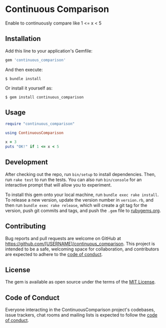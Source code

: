 # Continuous Comparison

Enable to continuously compare like 1 <= x < 5

## Installation

Add this line to your application's Gemfile:

```ruby
gem 'continuous_comparison'
```

And then execute:

    $ bundle install

Or install it yourself as:

    $ gem install continuous_comparison

## Usage

```ruby
require "continuous_comparison"

using ContinuousComparison

x = 3
puts "OK!" if 1 <= x < 5
```

## Development

After checking out the repo, run `bin/setup` to install dependencies. Then, run `rake test` to run the tests. You can also run `bin/console` for an interactive prompt that will allow you to experiment.

To install this gem onto your local machine, run `bundle exec rake install`. To release a new version, update the version number in `version.rb`, and then run `bundle exec rake release`, which will create a git tag for the version, push git commits and tags, and push the `.gem` file to [rubygems.org](https://rubygems.org).

## Contributing

Bug reports and pull requests are welcome on GitHub at https://github.com/[USERNAME]/continuous_comparison. This project is intended to be a safe, welcoming space for collaboration, and contributors are expected to adhere to the [code of conduct](https://github.com/[USERNAME]/continuous_comparison/blob/master/CODE_OF_CONDUCT.md).


## License

The gem is available as open source under the terms of the [MIT License](https://opensource.org/licenses/MIT).

## Code of Conduct

Everyone interacting in the ContinuousComparison project's codebases, issue trackers, chat rooms and mailing lists is expected to follow the [code of conduct](https://github.com/[USERNAME]/continuous_comparison/blob/master/CODE_OF_CONDUCT.md).
